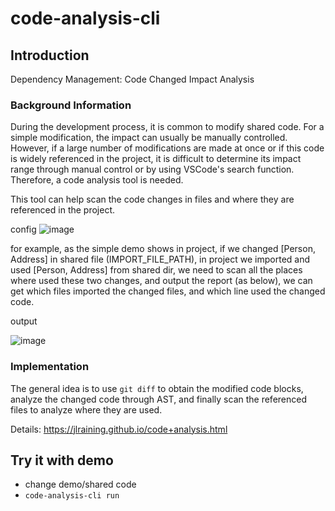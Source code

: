 # code-analysis-cli
## Introduction
Dependency Management: Code Changed Impact Analysis
### Background Information
During the development process, it is common to modify shared code. For a simple modification, the impact can usually be manually controlled. However, if a large number of modifications are made at once or if this code is widely referenced in the project, it is difficult to determine its impact range through manual control or by using VSCode's search function. Therefore, a code analysis tool is needed.

This tool can help scan the code changes in files and where they are referenced in the project.

config
![image](https://user-images.githubusercontent.com/13096392/227775908-150d05ee-479c-4bf4-80e2-e402d396366f.png)


for example, as the simple demo shows in project, if we changed [Person, Address] in shared file (IMPORT_FILE_PATH),  in project we imported and used [Person, Address] from shared dir, we need to scan all the places where used these two changes, and output the report (as below), we can get which files imported the changed files, and which line used the changed code.

output

![image](https://user-images.githubusercontent.com/13096392/227775914-29964dd3-17cd-4779-a080-f72a544920b2.png)




### Implementation
The general idea is to use `git diff` to obtain the modified code blocks, analyze the changed code through AST, and finally scan the referenced files to analyze where they are used.

Details: https://jlraining.github.io/code+analysis.html

## Try it with demo 
* change demo/shared code
* `code-analysis-cli run`


